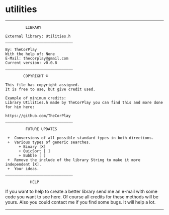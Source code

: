 # utilities
  ______________________________
  
             LIBRARY

 	External library: Utilities.h
 	______________________________
 
 	By: TheCorPlay
 	With the help of: None
 	E-Mail: thecorplay@gmail.com
 	Current version: v0.0.8
 	______________________________
 	
            COPYRIGHT ©
 
 	This file has copyright assigned.
 	It is free to use, but give credit used.
  	
 	Example of minimum credits:
 	Library Utilities.h made by TheCorPlay you can find this and more done for him here:
 
 	https://github.com/TheCorPlay
 	______________________________
 	
 	         FUTURE UPDATES
 	
 	 +	Conversions of all possible standard types in both directions.
 	 +	Various types of generic searches.
 	      + Binary [X]
 	      + QuicSort [ ]
 	      + Bubble [ ]
 	 +	Remove the include of the library String to make it more independent [X].
 	 +	Your ideas.
 	______________________________
  
               HELP
  
  If you want to help to create a better library send me an e-mail with some code you want to see here.
  Of course all credits for these methods will be yours.
  Also you could contact me if you find some bugs.
  It will help a lot.
  ______________________________
